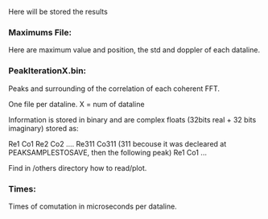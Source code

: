 Here will be stored the results

### Maximums File:

Here are maximum value and position, the std and doppler of each dataline.

### PeakIterationX.bin:

Peaks and surrounding of the correlation of each coherent FFT.

One file per dataline. X = num of dataline

Information is stored in binary and are complex floats (32bits real + 32 bits imaginary) stored as:

Re1 Co1 Re2 Co2 .... Re311 Co311 (311 becouse it was decleared at PEAKSAMPLESTOSAVE, then the following peak) Re1 Co1 ...

Find in /others directory how to read/plot.

### Times:

Times of comutation in microseconds per dataline.
